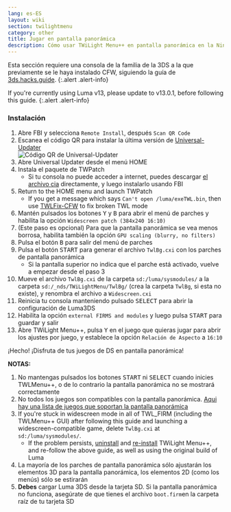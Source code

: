 ```yaml
---
lang: es-ES
layout: wiki
section: twilightmenu
category: other
title: Jugar en pantalla panorámica
description: Cómo usar TWiLight Menu++ en pantalla panorámica en la Nintendo 3DS
---
```


Esta sección requiere una consola de la familia de la 3DS a la que previamente se le haya instalado CFW, siguiendo la guía de [3ds.hacks.guide](https://3ds.hacks.guide).
{:.alert .alert-info}

If you're currently using Luma v13, please update to v13.0.1, before following this guide.
{:.alert .alert-info}

### Instalación
1. Abre FBI y selecciona `Remote Install`, después `Scan QR Code`
1. Escanea el código QR para instalar la última versión de [Universal-Updater](https://github.com/Universal-Team/Universal-Updater)<br> ![Código QR de Universal-Updater](https://db.universal-team.net/assets/images/qr/universal-updater-cia.png)
1. Abre Universal Updater desde el menú HOME
1. Instala el paquete de TWPatch
    - Si tu consola no puede acceder a internet, puedes descargar [el archivo cia](https://gbatemp.net/download/twpatch.37400/version/38832/download?file=302085) directamente, y luego instalarlo usando FBI
1. Return to the HOME menu and launch TWPatch
    - If you get a message which says `Can't open /luma/exeTWL.bin`, then use [TWLFix-CFW](https://github.com/MechanicalDragon0687/TWLFix-CFW/releases/) to fix broken TWL mode
1. Mantén pulsados los botones <kbd class="face">Y</kbd> y <kbd class="face">B</kbd> para abrir el menú de parches y habilita la opción `Widescreen patch (384x240 16:10)`
1. (Este paso es opcional) Para que la pantalla panorámica se vea menos borrosa, habilita también la opción `GPU scaling (blurry, no filters)`
1. Pulsa el botón <kbd class="face">B</kbd> para salir del menú de parches
1. Pulsa el botón <kbd>START</kbd> para generar el archivo `TwlBg.cxi` con los parches de pantalla panorámica
    - Si la pantalla superior no indica que el parche está activado, vuelve a empezar desde el paso 3
1. Mueve el archivo `TwlBg.cxi` de la carpeta `sd:/luma/sysmodules/` a la carpeta `sd:/_nds/TWiLightMenu/TwlBg/` (crea la carpeta `TwlBg`, si esta no existe), y renombra el archivo a `Widescreen.cxi`
1. Reinicia tu consola manteniendo pulsado <kbd>SELECT</kbd> para abrir la configuración de Luma3DS
1. Habilita la opción `external FIRMS and modules` y luego pulsa <kbd>START</kbd> para guardar y salir
1. Abre TWiLight Menu++, pulsa <kbd class="face">Y</kbd> en el juego que quieras jugar para abrir los ajustes por juego, y establece la opción `Relación de Aspecto` a `16:10`

¡Hecho! ¡Disfruta de tus juegos de DS en pantalla panorámica!

**NOTAS:**
1. No mantengas pulsados los botones <kbd>START</kbd> ni <kbd>SELECT</kbd> cuando inicies TWLMenu++, o de lo contrario la pantalla panorámica no se mostrará correctamente
1. No todos los juegos son compatibles con la pantalla panorámica. [Aqui hay una lista de juegos que soportan la pantalla panorámica](https://github.com/DS-Homebrew/TWiLightMenu/blob/master/7zfile/3DS%20-%20CFW%20users/Games%20supported%20with%20widescreen.txt)
1. If you're stuck in widescreen mode in all of TWL_FIRM (including the TWLMenu++ GUI) after following this guide and launching a widescreen-compatible game, delete `TwlBg.cxi` at `sd:/luma/sysmodules/`.
    - If the problem persists, [uninstall](https://wiki.ds-homebrew.com/twilightmenu/uninstalling-3ds) and [re-install](https://wiki.ds-homebrew.com/twilightmenu/installing-3ds) TWiLight Menu++, and re-follow the above guide, as well as using the original build of Luma
1. La mayoría de los parches de pantalla panorámica sólo ajustarán los elementos 3D para la pantalla panorámica, los elementos 2D (como los menús) sólo se estirarán
1. **Debes** cargar Luma 3DS desde la tarjeta SD. Si la pantalla panorámica no funciona, asegúrate de que tienes el archivo `boot.firm`en la carpeta raíz de tu tarjeta SD
